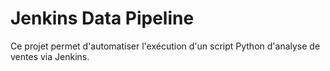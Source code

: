 # Jenkins Data Pipeline

Ce projet permet d'automatiser l'exécution d'un script Python d'analyse de ventes via Jenkins.
